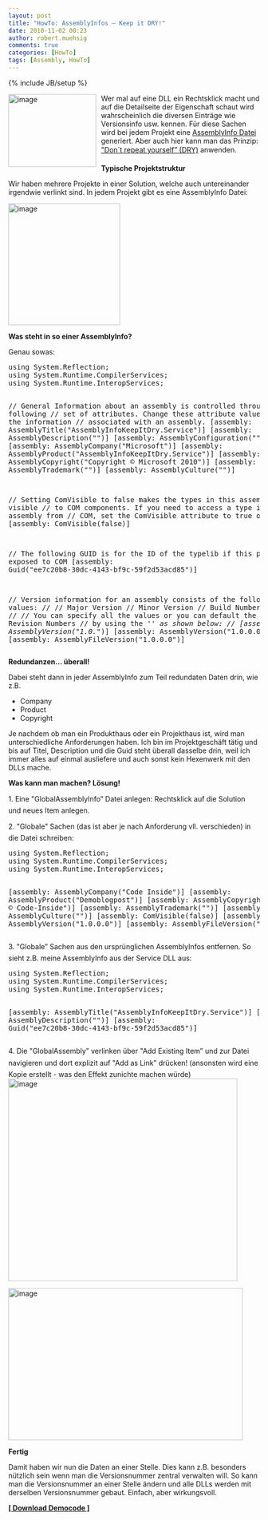 ```yaml
---
layout: post
title: "HowTo: AssemblyInfos – Keep it DRY!"
date: 2010-11-02 00:23
author: robert.muehsig
comments: true
categories: [HowTo]
tags: [Assembly, HowTo]
---
```

{% include JB/setup %}
<p><a href="{{BASE_PATH}}/assets/wp-images/image1085.png"><img style="border-bottom: 0px; border-left: 0px; margin: 0px 10px 0px 0px; display: inline; border-top: 0px; border-right: 0px" title="image" border="0" alt="image" align="left" src="{{BASE_PATH}}/assets/wp-images/image_thumb267.png" width="176" height="146" /></a> </p>  <p>Wer mal auf eine DLL ein Rechtsklick macht und auf die Detailseite der Eigenschaft schaut wird wahrscheinlich die diversen Einträge wie Versionsinfo usw. kennen. Für diese Sachen wird bei jedem Projekt eine <a href="http://msdn.microsoft.com/en-us/library/microsoft.visualbasic.applicationservices.assemblyinfo.aspx">AssemblyInfo Datei</a> generiert. Aber auch hier kann man das Prinzip: <a href="http://de.wikipedia.org/wiki/Don%E2%80%99t_repeat_yourself">"Don´t repeat yourself” (DRY)</a> anwenden.</p>  <p><strong>Typische Projektstruktur</strong></p>  <p>Wir haben mehrere Projekte in einer Solution, welche auch untereinander irgendwie verlinkt sind. In jedem Projekt gibt es eine AssemblyInfo Datei:</p>  <p><a href="{{BASE_PATH}}/assets/wp-images/image1086.png"><img style="border-bottom: 0px; border-left: 0px; display: inline; border-top: 0px; border-right: 0px" title="image" border="0" alt="image" src="{{BASE_PATH}}/assets/wp-images/image_thumb268.png" width="224" height="244" /></a> </p>  <p><strong>Was steht in so einer AssemblyInfo?</strong></p>  <p>Genau sowas:</p>  <div style="padding-bottom: 0px; margin: 0px; padding-left: 0px; padding-right: 0px; display: inline; float: none; padding-top: 0px" id="scid:812469c5-0cb0-4c63-8c15-c81123a09de7:c545bd01-50ff-4709-b386-3b20670ad7b2" class="wlWriterEditableSmartContent"><pre name="code" class="c#">using System.Reflection;
using System.Runtime.CompilerServices;
using System.Runtime.InteropServices;

// General Information about an assembly is controlled through the following 
// set of attributes. Change these attribute values to modify the information
// associated with an assembly.
[assembly: AssemblyTitle("AssemblyInfoKeepItDry.Service")]
[assembly: AssemblyDescription("")]
[assembly: AssemblyConfiguration("")]
[assembly: AssemblyCompany("Microsoft")]
[assembly: AssemblyProduct("AssemblyInfoKeepItDry.Service")]
[assembly: AssemblyCopyright("Copyright © Microsoft 2010")]
[assembly: AssemblyTrademark("")]
[assembly: AssemblyCulture("")]

// Setting ComVisible to false makes the types in this assembly not visible 
// to COM components.  If you need to access a type in this assembly from 
// COM, set the ComVisible attribute to true on that type.
[assembly: ComVisible(false)]

// The following GUID is for the ID of the typelib if this project is exposed to COM
[assembly: Guid("ee7c20b8-30dc-4143-bf9c-59f2d53acd85")]

// Version information for an assembly consists of the following four values:
//
//      Major Version
//      Minor Version 
//      Build Number
//      Revision
//
// You can specify all the values or you can default the Build and Revision Numbers 
// by using the '*' as shown below:
// [assembly: AssemblyVersion("1.0.*")]
[assembly: AssemblyVersion("1.0.0.0")]
[assembly: AssemblyFileVersion("1.0.0.0")]
</pre></div>

<p><strong>Redundanzen... überall!</strong></p>

<p>Dabei steht dann in jeder AssemblyInfo zum Teil redundaten Daten drin, wie z.B.</p>

<ul>
  <li>Company</li>

  <li>Product</li>

  <li>Copyright</li>
</ul>

<p>Je nachdem ob man ein Produkthaus oder ein Projekthaus ist, wird man unterschiedliche Anforderungen haben. Ich bin im Projektgeschäft tätig und bis auf Titel, Description und die Guid steht überall dasselbe drin, weil ich immer alles auf einmal ausliefere und auch sonst kein Hexenwerk mit den DLLs mache.</p>

<p><strong>Was kann man machen? Lösung!</strong></p>

<p>1. Eine "GlobalAssemblyInfo” Datei anlegen: Rechtsklick auf die Solution und neues Item anlegen.</p>

<p>2. "Globale” Sachen (das ist aber je nach Anforderung vll. verschieden) in die Datei schreiben:</p>

<div style="padding-bottom: 0px; margin: 0px; padding-left: 0px; padding-right: 0px; display: inline; float: none; padding-top: 0px" id="scid:812469c5-0cb0-4c63-8c15-c81123a09de7:818cf608-d4e4-4662-b327-cce4f2dc1479" class="wlWriterEditableSmartContent"><pre name="code" class="c#">using System.Reflection;
using System.Runtime.CompilerServices;
using System.Runtime.InteropServices;


[assembly: AssemblyCompany("Code Inside")]
[assembly: AssemblyProduct("Demoblogpost")]
[assembly: AssemblyCopyright("Copyright © Code-Inside")]
[assembly: AssemblyTrademark("")]
[assembly: AssemblyCulture("")]
[assembly: ComVisible(false)]
[assembly: AssemblyVersion("1.0.0.0")]
[assembly: AssemblyFileVersion("1.0.0.0")]
</pre></div>

<p>3. "Globale” Sachen aus den ursprünglichen AssemblyInfos entfernen. So sieht z.B. meine AssemblyInfo aus der Service DLL aus:</p>

<div style="padding-bottom: 0px; margin: 0px; padding-left: 0px; padding-right: 0px; display: inline; float: none; padding-top: 0px" id="scid:812469c5-0cb0-4c63-8c15-c81123a09de7:4e91fc1e-e240-4e4a-9581-b3868aa44c17" class="wlWriterEditableSmartContent"><pre name="code" class="c#">using System.Reflection;
using System.Runtime.CompilerServices;
using System.Runtime.InteropServices;

[assembly: AssemblyTitle("AssemblyInfoKeepItDry.Service")]
[assembly: AssemblyDescription("")]
[assembly: Guid("ee7c20b8-30dc-4143-bf9c-59f2d53acd85")]
</pre></div>

<p>4. Die "GlobalAssembly” verlinken über "Add Existing Item” und zur Datei navigieren und dort explizit auf "Add as Link” drücken! (ansonsten wird eine Kopie erstellt - was den Effekt zunichte machen würde)<a href="{{BASE_PATH}}/assets/wp-images/image1087.png"><img style="border-bottom: 0px; border-left: 0px; display: inline; border-top: 0px; border-right: 0px" title="image" border="0" alt="image" src="{{BASE_PATH}}/assets/wp-images/image_thumb269.png" width="459" height="406" /></a></p>

<p><a href="{{BASE_PATH}}/assets/wp-images/image1088.png"><img style="border-bottom: 0px; border-left: 0px; display: inline; border-top: 0px; border-right: 0px" title="image" border="0" alt="image" src="{{BASE_PATH}}/assets/wp-images/image_thumb270.png" width="470" height="305" /></a> </p>

<p><strong>Fertig</strong></p>

<p>Damit haben wir nun die Daten an einer Stelle. Dies kann z.B. besonders nützlich sein wenn man die Versionsnummer zentral verwalten will. So kann man die Versionsnummer an einer Stelle ändern und alle DLLs werden mit derselben Versionsnummer gebaut. Einfach, aber wirkungsvoll.</p>

<p><a href="{{BASE_PATH}}/assets/files/democode/assemblyinfokeepitdry/assemblyinfokeepitdry.zip"><strong>[ Download Democode ]</strong></a></p>
